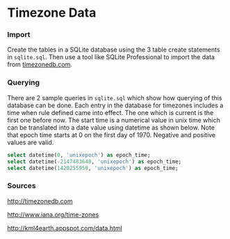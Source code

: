 # Timezone Data

### Import

Create the tables in a SQLite database using the 3 table create statements in
`sqlite.sql`. Then use a tool like SQLite Professional to import the data from
[timezonedb.com](http://www.timezonedb.com).

### Querying

There are 2 sample queries in `sqlite.sql` which show how querying of this
database can be done. Each entry in the database for timezones includes a
time when rule defined came into effect. The one which is current is the first
one before now. The start time is a numerical value in unix time which can
be translated into a date value using datetime as shown below. Note that epoch
time starts at 0 on the first day of 1970. Negative and positive values are
valid.

```sql
select datetime(0, 'unixepoch') as epoch_time;
select datetime(-2147483648, 'unixepoch') as epoch_time;
select datetime(1420255959, 'unixepoch') as epoch_time;
```

### Sources

http://timezonedb.com

http://www.iana.org/time-zones

http://kml4earth.appspot.com/data.html
